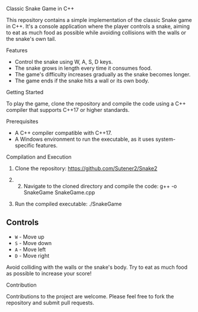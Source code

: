  Classic Snake Game in C++

This repository contains a simple implementation of the classic Snake game in C++. It's a console application where the player controls a snake, aiming to eat as much food as possible while avoiding collisions with the walls or the snake's own tail.

 Features

- Control the snake using W, A, S, D keys.
- The snake grows in length every time it consumes food.
- The game's difficulty increases gradually as the snake becomes longer.
- The game ends if the snake hits a wall or its own body.

Getting Started

To play the game, clone the repository and compile the code using a C++ compiler that supports C++17 or higher standards.

 Prerequisites

- A C++ compiler compatible with C++17.
- A Windows environment to run the executable, as it uses system-specific features.

Compilation and Execution

1. Clone the repository:
https://github.com/Sutener2/Snake2

2. 2. Navigate to the cloned directory and compile the code:
g++ -o SnakeGame SnakeGame.cpp
3. Run the compiled executable:
./SnakeGame
## Controls

- `W` - Move up
- `S` - Move down
- `A` - Move left
- `D` - Move right

Avoid colliding with the walls or the snake's body. Try to eat as much food as possible to increase your score!

Contribution

Contributions to the project are welcome. Please feel free to fork the repository and submit pull requests.
